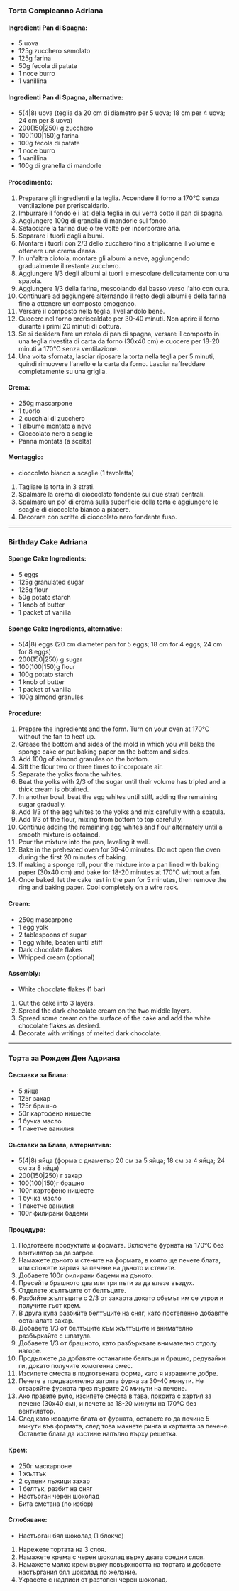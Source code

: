 ### Torta Compleanno Adriana

#### Ingredienti Pan di Spagna:
- 5 uova
- 125g zucchero semolato
- 125g farina
- 50g fecola di patate
- 1 noce burro
- 1 vanillina

#### Ingredienti Pan di Spagna, alternative:
- 5(4|8) uova (teglia da 20 cm di diametro per 5 uova; 18 cm per 4 uova; 24 cm per 8 uova)
- 200(150|250) g zucchero
- 100(100|150)g farina
- 100g fecola di patate
- 1 noce burro
- 1 vanillina
- 100g di granella di mandorle

#### Procedimento:
1. Preparare gli ingredienti e la teglia. Accendere il forno a 170°C senza ventilazione per preriscaldarlo.
2. Imburrare il fondo e i lati della teglia in cui verrà cotto il pan di spagna.
3. Aggiungere 100g di granella di mandorle sul fondo.
4. Setacciare la farina due o tre volte per incorporare aria.
5. Separare i tuorli dagli albumi.
6. Montare i tuorli con 2/3 dello zucchero fino a triplicarne il volume e ottenere una crema densa.
7. In un'altra ciotola, montare gli albumi a neve, aggiungendo gradualmente il restante zucchero.
8. Aggiungere 1/3 degli albumi ai tuorli e mescolare delicatamente con una spatola.
9. Aggiungere 1/3 della farina, mescolando dal basso verso l'alto con cura.
10. Continuare ad aggiungere alternando il resto degli albumi e della farina fino a ottenere un composto omogeneo.
11. Versare il composto nella teglia, livellandolo bene.
12. Cuocere nel forno preriscaldato per 30-40 minuti. Non aprire il forno durante i primi 20 minuti di cottura.
13. Se si desidera fare un rotolo di pan di spagna, versare il composto in una teglia rivestita di carta da forno (30x40 cm) e cuocere per 18-20 minuti a 170°C senza ventilazione.
14. Una volta sfornata, lasciar riposare la torta nella teglia per 5 minuti, quindi rimuovere l'anello e la carta da forno. Lasciar raffreddare completamente su una griglia.

#### Crema:
- 250g mascarpone
- 1 tuorlo
- 2 cucchiai di zucchero
- 1 albume montato a neve
- Cioccolato nero a scaglie
- Panna montata (a scelta)

#### Montaggio:
- cioccolato bianco a scaglie (1 tavoletta)
1. Tagliare la torta in 3 strati.
2. Spalmare la crema di cioccolato fondente sui due strati centrali.
3. Spalmare un po' di crema sulla superficie della torta e aggiungere le scaglie di cioccolato bianco a piacere.
4. Decorare con scritte di cioccolato nero fondente fuso.

---

### Birthday Cake Adriana

#### Sponge Cake Ingredients:
- 5 eggs
- 125g granulated sugar
- 125g flour
- 50g potato starch
- 1 knob of butter
- 1 packet of vanilla

#### Sponge Cake Ingredients, alternative:
- 5(4|8) eggs (20 cm diameter pan for 5 eggs; 18 cm for 4 eggs; 24 cm for 8 eggs)
- 200(150|250) g sugar
- 100(100|150)g flour
- 100g potato starch
- 1 knob of butter
- 1 packet of vanilla
- 100g almond granules

#### Procedure:
1. Prepare the ingredients and the form. Turn on your oven at 170°C without the fan to heat up.
2. Grease the bottom and sides of the mold in which you will bake the sponge cake or put baking paper on the bottom and sides.
3. Add 100g of almond granules on the bottom.
4. Sift the flour two or three times to incorporate air.
5. Separate the yolks from the whites.
6. Beat the yolks with 2/3 of the sugar until their volume has tripled and a thick cream is obtained.
7. In another bowl, beat the egg whites until stiff, adding the remaining sugar gradually.
8. Add 1/3 of the egg whites to the yolks and mix carefully with a spatula.
9. Add 1/3 of the flour, mixing from bottom to top carefully.
10. Continue adding the remaining egg whites and flour alternately until a smooth mixture is obtained.
11. Pour the mixture into the pan, leveling it well.
12. Bake in the preheated oven for 30-40 minutes. Do not open the oven during the first 20 minutes of baking.
13. If making a sponge roll, pour the mixture into a pan lined with baking paper (30x40 cm) and bake for 18-20 minutes at 170°C without a fan.
14. Once baked, let the cake rest in the pan for 5 minutes, then remove the ring and baking paper. Cool completely on a wire rack.

#### Cream:
- 250g mascarpone
- 1 egg yolk
- 2 tablespoons of sugar
- 1 egg white, beaten until stiff
- Dark chocolate flakes
- Whipped cream (optional)

#### Assembly:
- White chocolate flakes (1 bar)
1. Cut the cake into 3 layers.
2. Spread the dark chocolate cream on the two middle layers.
3. Spread some cream on the surface of the cake and add the white chocolate flakes as desired.
4. Decorate with writings of melted dark chocolate.

---

### Торта за Рожден Ден Адриана

#### Съставки за Блата:
- 5 яйца
- 125г захар
- 125г брашно
- 50г картофено нишесте
- 1 бучка масло
- 1 пакетче ванилия

#### Съставки за Блата, алтернатива:
- 5(4|8) яйца (форма с диаметър 20 см за 5 яйца; 18 см за 4 яйца; 24 см за 8 яйца)
- 200(150|250) г захар
- 100(100|150)г брашно
- 100г картофено нишесте
- 1 бучка масло
- 1 пакетче ванилия
- 100г филирани бадеми

#### Процедура:
1. Подгответе продуктите и формата. Включете фурната на 170°C без вентилатор за да загрее.
2. Намажете дъното и стените на формата, в която ще печете блата, или сложете хартия за печене на дъното и стените.
3. Добавете 100г филирани бадеми на дъното.
4. Пресейте брашното два или три пъти за да влезе въздух.
5. Отделете жълтъците от белтъците.
6. Разбийте жълтъците с 2/3 от захарта докато обемът им се утрои и получите гъст крем.
7. В друга купа разбийте белтъците на сняг, като постепенно добавяте останалата захар.
8. Добавете 1/3 от белтъците към жълтъците и внимателно разбъркайте с шпатула.
9. Добавете 1/3 от брашното, като разбърквате внимателно отдолу нагоре.
10. Продължете да добавяте останалите белтъци и брашно, редувайки ги, докато получите хомогенна смес.
11. Изсипете сместа в подготвената форма, като я изравните добре.
12. Печете в предварително загрята фурна за 30-40 минути. Не отваряйте фурната през първите 20 минути на печене.
13. Ако правите руло, изсипете сместа в тава, покрита с хартия за печене (30x40 см), и печете за 18-20 минути на 170°C без вентилатор.
14. След като извадите блата от фурната, оставете го да почине 5 минути във формата, след това махнете ринга и хартията за печене. Оставете блата да изстине напълно върху решетка.

#### Крем:
- 250г маскарпоне
- 1 жълтък
- 2 супени лъжици захар
- 1 белтък, разбит на сняг
- Настърган черен шоколад
- Бита сметана (по избор)

#### Сглобяване:
- Настърган бял шоколад (1 блокче)
1. Нарежете тортата на 3 слоя.
2. Намажете крема с черен шоколад върху двата средни слоя.
3. Намажете малко крем върху повърхността на тортата и добавете настъргания бял шоколад по желание.
4. Украсете с надписи от разтопен черен шоколад.
